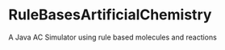 RuleBasesArtificialChemistry
============================

A Java AC Simulator using rule based molecules and reactions
